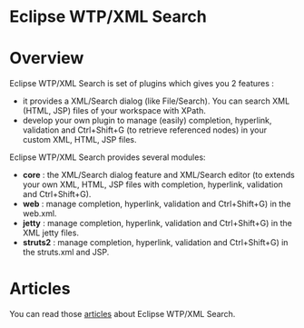 Eclipse WTP/XML Search
======================

# Overview

 Eclipse WTP/XML Search is set of plugins which gives you 2 features : 
 
 * it provides a XML/Search dialog (like File/Search). You can search XML (HTML, JSP) files of your workspace with XPath.
 * develop your own plugin to manage (easily) completion, hyperlink, validation and Ctrl+Shift+G (to retrieve referenced nodes) in your 
  custom XML, HTML, JSP files.

 Eclipse WTP/XML Search provides several modules: 
 
 * **core** : the XML/Search dialog feature and XML/Search editor (to extends your own XML, HTML, JSP files with completion, hyperlink, validation and Ctrl+Shift+G).
 * **web** : manage  completion, hyperlink, validation and Ctrl+Shift+G) in the web.xml.
 * **jetty** : manage  completion, hyperlink, validation and Ctrl+Shift+G) in the XML jetty files.
 * **struts2** : manage  completion, hyperlink, validation and Ctrl+Shift+G) in the struts.xml and JSP.
  
# Articles
 
 You can read those [articles](http://angelozerr.wordpress.com/about/eclipse-wtp-xml-search/) about Eclipse WTP/XML Search.
